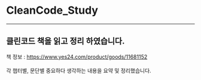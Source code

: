 # CleanCode_Study
---
클린코드 책을 읽고 정리 하였습니다.
---

책 정보 : https://www.yes24.com/product/goods/11681152<br>   
각 챕터별, 문단별 중요하다 생각하는 내용을 요약 및 정리했습니다.
